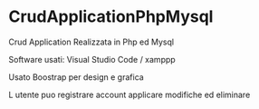 # CrudApplicationPhpMysql

Crud Application Realizzata in Php ed Mysql 

Software usati: Visual Studio Code / xamppp

Usato Boostrap per design e grafica

L utente puo registrare account applicare modifiche ed eliminare


